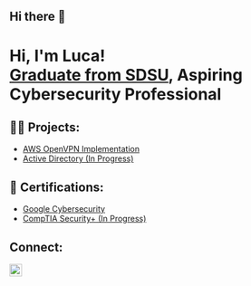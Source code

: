## Hi there 👋
<h1>Hi, I'm Luca! <br/><a href="https://linkedin.com/in/luca-pasto" type=_blank>Graduate from SDSU</a>, Aspiring Cybersecurity Professional</a>

<h2>👨‍💻 Projects:</h2>

- [AWS OpenVPN Implementation](https://github.com/luca-pasto/AWS-OpenVPN)
- [Active Directory (In Progress)](https://github.com/luca-pasto/)

<h2>📄 Certifications:</h2>

- [Google Cybersecurity](https://www.coursera.org/account/accomplishments/professional-cert/certificate/OG4H9S1SXNI4)
- [CompTIA Security+ (In Progress)](https://github.com/luca-pasto/)

<h2> Connect: </h2>

[<img align="left" alt="JoshMadakor | LinkedIn" width="22px" src="https://cdn.jsdelivr.net/npm/simple-icons@v3/icons/linkedin.svg" />][linkedin]

[linkedin]: https://linkedin.com/in/luca-pasto

<!--
**luca-pasto/luca-pasto** is a ✨ _special_ ✨ repository because its `README.md` (this file) appears on your GitHub profile.

Here are some ideas to get you started:

- 🔭 I’m currently working on ...
- 🌱 I’m currently learning ...
- 👯 I’m looking to collaborate on ...
- 🤔 I’m looking for help with ...
- 💬 Ask me about ...
- 📫 How to reach me: ...
- 😄 Pronouns: ...
- ⚡ Fun fact: ...
-->
